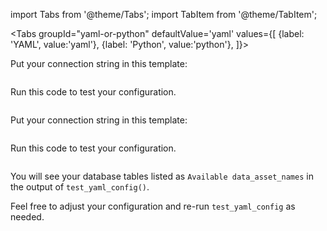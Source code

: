 import Tabs from '@theme/Tabs';
import TabItem from '@theme/TabItem';

<Tabs
  groupId="yaml-or-python"
  defaultValue='yaml'
  values={[
  {label: 'YAML', value:'yaml'},
  {label: 'Python', value:'python'},
  ]}>

<TabItem value="yaml">

Put your connection string in this template:

```yaml name="version-0.18 docs/docusaurus/docs/snippets/redshift_yaml_example.py datasource config"
```

Run this code to test your configuration.

```python name="version-0.18 docs/docusaurus/docs/snippets/redshift_yaml_example.py test datasource config"
```
</TabItem>

<TabItem value="python">

Put your connection string in this template:

```python name="version-0.18 docs/docusaurus/docs/snippets/redshift_python_example.py datasource config"
```

Run this code to test your configuration.

```python name="version-0.18 docs/docusaurus/docs/snippets/redshift_python_example.py test datasource config"
```

</TabItem>

</Tabs>

You will see your database tables listed as `Available data_asset_names` in the output of `test_yaml_config()`.

Feel free to adjust your configuration and re-run `test_yaml_config` as needed.